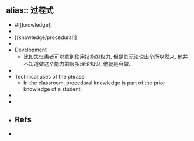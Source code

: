 alias:: 过程式
-
- #[[knowledge]]
-
- [[knowledge/procedural]]
-
- Development
  - 比如失忆患者可以拿到使用技能的权力, 但是其无法说出个所以然来, 他并不知道做这个能力的很多理论知识, 他就是会做.
-
- Technical uses of the phrase
  - In the classroom, procedural knowledge is part of the prior knowledge of a student.
-
-
- Refs
  -
-